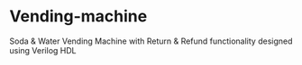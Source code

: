 # Vending-machine
Soda &amp; Water Vending Machine with Return &amp; Refund functionality designed using Verilog HDL
